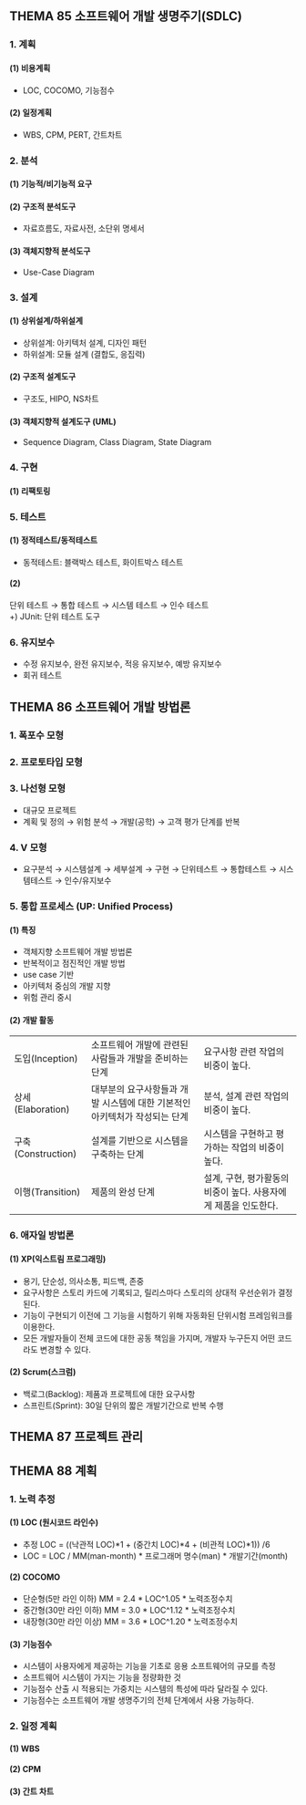 ## **THEMA 85 소프트웨어 개발 생명주기(SDLC)**
### 1. 계획
#### (1) 비용계획
- LOC, COCOMO, 기능점수

#### (2) 일정계획
- WBS, CPM, PERT, 간트차트

### 2. 분석
#### (1) 기능적/비기능적 요구

#### (2) 구조적 분석도구
- 자료흐름도, 자료사전, 소단위 명세서

#### (3) 객체지향적 분석도구
- Use-Case Diagram

### 3. 설계
#### (1) 상위설계/하위설계
- 상위설계: 아키텍처 설계, 디자인 패턴
- 하위설계: 모듈 설계 (결합도, 응집력)

#### (2) 구조적 설계도구
- 구조도, HIPO, NS차트

#### (3) 객체지향적 설계도구 (UML)
- Sequence Diagram, Class Diagram, State Diagram

### 4. 구현
#### (1) 리팩토링

### 5. 테스트
#### (1) 정적테스트/동적테스트
- 동적테스트: 블랙박스 테스트, 화이트박스 테스트

#### (2)
단위 테스트 → 통합 테스트 → 시스템 테스트 → 인수 테스트  
+) JUnit: 단위 테스트 도구

### 6. 유지보수
- 수정 유지보수, 완전 유지보수, 적응 유지보수, 예방 유지보수
- 회귀 테스트



## **THEMA 86 소프트웨어 개발 방법론**
### 1. 폭포수 모형
### 2. 프로토타입 모형
### 3. 나선형 모형
- 대규모 프로젝트
- 계획 및 정의 → 위험 분석 → 개발(공학) → 고객 평가 단계를 반복

### 4. V 모형
- 요구분석 → 시스템설계 → 세부설계 → 구현 → 단위테스트 → 통합테스트 → 시스템테스트 → 인수/유지보수

### 5. 통합 프로세스 (UP: Unified Process)
#### (1) 특징
- 객체지향 소프트웨어 개발 방법론
- 반복적이고 점진적인 개발 방법
- use case 기반
- 아키텍처 중심의 개발 지향
- 위험 관리 중시

#### (2) 개발 활동
||||
|---|---|---|
|도입(Inception)|소프트웨어 개발에 관련된 사람들과 개발을 준비하는 단계|요구사항 관련 작업의 비중이 높다.|
|상세(Elaboration)|대부분의 요구사항들과 개발 시스템에 대한 기본적인 아키텍처가 작성되는 단계|분석, 설계 관련 작업의 비중이 높다.|
|구축(Construction)|설계를 기반으로 시스템을 구축하는 단계|시스템을 구현하고 평가하는 작업의 비중이 높다.|
|이행(Transition)|제품의 완성 단계|설계, 구현, 평가활동의 비중이 높다. 사용자에게 제품을 인도한다.|

### 6. 애자일 방법론
#### (1) XP(익스트림 프로그래밍)
- 용기, 단순성, 의사소통, 피드백, 존중
- 요구사항은 스토리 카드에 기록되고, 릴리스마다 스토리의 상대적 우선순위가 결정된다.
- 기능이 구현되기 이전에 그 기능을 시험하기 위해 자동화된 단위시험 프레임워크를 이용한다.
- 모든 개발자들이 전체 코드에 대한 공동 책임을 가지며, 개발자 누구든지 어떤 코드라도 변경할 수 있다.
#### (2) Scrum(스크럼)
- 백로그(Backlog): 제품과 프로젝트에 대한 요구사항
- 스프린트(Sprint): 30일 단위의 짧은 개발기간으로 반복 수행



## **THEMA 87 프로젝트 관리**

## **THEMA 88 계획**
### 1. 노력 추정
#### (1) LOC (원시코드 라인수)
- 추정 LOC = ((낙관적 LOC)*1 + (중간치 LOC)*4 + (비관적 LOC)*1)) /6
- LOC = LOC / MM(man-month) * 프로그래머 명수(man) * 개발기간(month)

#### (2) COCOMO
- 단순형(5만 라인 이하) MM = 2.4 * LOC^1.05 * 노력조정수치
- 중간형(30만 라인 이하) MM = 3.0 * LOC^1.12 * 노력조정수치
- 내장형(30만 라인 이상) MM = 3.6 * LOC^1.20 * 노력조정수치

#### (3) 기능점수
- 시스템이 사용자에게 제공하는 기능을 기초로 응용 소프트웨어의 규모를 측정
- 소프트웨어 시스템이 가지는 기능을 정량화한 것
- 기능점수 산출 시 적용되는 가중치는 시스템의 특성에 따라 달라질 수 있다.
- 기능점수는 소프트웨어 개발 생명주기의 전체 단계에서 사용 가능하다.

### 2. 일정 계획
#### (1) WBS

#### (2) CPM

#### (3) 간트 차트


